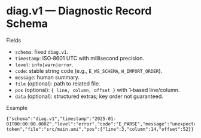# diag.v1 — Diagnostic Record Schema

Fields

- `schema`: fixed `diag.v1`.
- `timestamp`: ISO‑8601 UTC with millisecond precision.
- `level`: `info|warn|error`.
- `code`: stable string code (e.g., `E_WS_SCHEMA`, `W_IMPORT_ORDER`).
- `message`: human summary.
- `file` (optional): path to related file.
- `pos` (optional): `{ line, column, offset }` with 1‑based line/column.
- `data` (optional): structured extras; key order not guaranteed.

Example

```
{"schema":"diag.v1","timestamp":"2025-01-01T00:00:00.000Z","level":"error","code":"E_PARSE","message":"unexpected token","file":"src/main.ami","pos":{"line":3,"column":14,"offset":52}}
```

